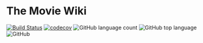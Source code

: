 # The Movie Wiki
[![Build Status](https://travis-ci.org/DLutrix/the_movie_wiki.svg?branch=master)](https://travis-ci.org/DLutrix/the_movie_wiki) [![codecov](https://codecov.io/gh/DLutrix/the_movie_wiki/branch/master/graph/badge.svg)](https://codecov.io/gh/DLutrix/the_movie_wiki) ![GitHub language count](https://img.shields.io/github/languages/count/DLutrix/the_movie_wiki) ![GitHub top language](https://img.shields.io/github/languages/top/DLutrix/the_movie_wiki) ![GitHub](https://img.shields.io/github/license/DLutrix/the_movie_wiki)